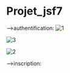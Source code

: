# Projet_jsf7
-->authentification:
![1](https://github.com/safae12-1/Projet_jsf7/assets/124156186/1dbdfacd-b2bc-482c-9052-7230d61da56f)

![3](https://github.com/safae12-1/Projet_jsf7/assets/124156186/a821c0d9-92cb-429f-b5e8-0a21388f757f)


![2](https://github.com/safae12-1/Projet_jsf7/assets/124156186/c3a4dca2-9d0f-42fd-a5a8-7e7f74c59ad3)

-->inscription:
